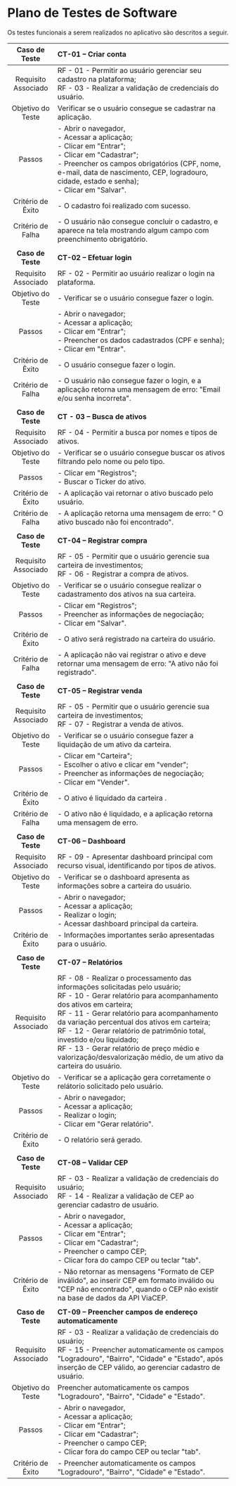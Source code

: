 # Plano de Testes de Software

Os testes funcionais a serem realizados no aplicativo são descritos a seguir.

 
| **Caso de Teste** | **CT-01 – Criar conta** 	|
| :---: | :--- |
| Requisito Associado | RF - 01 - Permitir ao usuário gerenciar seu cadastro na plataforma; <br> RF - 03 - Realizar a validação de credenciais do usuário. |
| Objetivo do Teste | Verificar se o usuário consegue se cadastrar na aplicação. |
| Passos | - Abrir o navegador, <br> - Acessar a aplicação; <br> - Clicar em "Entrar"; <br> - Clicar em "Cadastrar";  <br> - Preencher os campos obrigatórios (CPF, nome, e-mail, data de nascimento, CEP, logradouro, cidade, estado e senha); <br> - Clicar em "Salvar". |
|Critério de Êxito | - O cadastro foi realizado com sucesso. |
|Critério de Falha | - O usuário não consegue concluir o cadastro, e aparece na tela mostrando algum campo com preenchimento obrigatório. |
|  	|  	|
| **Caso de Teste** | **CT-02 – Efetuar login** |
| Requisito Associado | RF - 02 - Permitir ao usuário realizar o login na plataforma. |
| Objetivo do Teste | - Verificar se o usuário consegue fazer o login. |
| Passos | - Abrir o navegador; <br> - Acessar a aplicação; <br> - Clicar em "Entrar";  <br> - Preencher os dados cadastrados (CPF e senha); <br> - Clicar em "Entrar". |
|Critério de Êxito | - O usuário consegue fazer o login. |
|Critério de Falha | - O usuário não consegue fazer o login, e a aplicação retorna uma mensagem de erro: "Email e/ou senha incorreta". |
|  	|  	|
| **Caso de Teste** | **CT - 03 – Busca de ativos** |
| Requisito Associado | RF - 04 - Permitir a busca por nomes e tipos de ativos. |
| Objetivo do Teste | - Verificar se o usuário consegue buscar os ativos filtrando pelo nome ou pelo tipo. |
| Passos | - Clicar em "Registros"; <br> - Buscar o Ticker do ativo. |
|Critério de Êxito | - A aplicação vai retornar o ativo buscado pelo usuário. |
|Critério de Falha | - A aplicação retorna uma mensagem de erro: " O ativo buscado não foi encontrado". |
|  	|  	|
| **Caso de Teste** | **CT-04 – Registrar compra** |
| Requisito Associado | RF - 05 - 	Permitir que o usuário gerencie sua carteira de investimentos; <br> RF - 06 - Registrar a compra de ativos. |
| Objetivo do Teste | - Verificar se o usuário consegue realizar o cadastramento dos ativos na sua carteira. |
| Passos | - Clicar em "Registros"; <br> - Preencher as informações de negociação; <br> - Clicar em "Salvar". |
|Critério de Êxito | - O ativo será registrado na carteira do usuário. |
|Critério de Falha | - A aplicação não vai registrar o ativo e deve retornar uma mensagem de erro: "A ativo não foi registrado". |
|  	|  	|
| **Caso de Teste** | **CT-05 – Registrar venda** |
| Requisito Associado | RF - 05 - 	Permitir que o usuário gerencie sua carteira de investimentos; <br> RF - 07 - Registrar a venda de ativos. |
| Objetivo do Teste | - Verificar se o usuário consegue fazer a liquidação de um ativo da carteira. |
| Passos | - Clicar em "Carteira"; <br> - Escolher o ativo e clicar em "vender"; <br> - Preencher as informações de negociação; <br> - Clicar em "Vender". |
|Critério de Êxito | - O ativo é liquidado da carteira . |
|Critério de Falha | - O ativo não é liquidado, e a aplicação retorna uma mensagem de erro. |
|  	|  	|
| **Caso de Teste** | **CT-06 – Dashboard** |
| Requisito Associado | RF - 09 - Apresentar dashboard principal com recurso visual, identificando por tipos de ativos. |
| Objetivo do Teste | - Verificar se o dashboard apresenta as informações sobre a carteira do usuário. |
| Passos | - Abrir o navegador; <br> - Acessar a aplicação; <br> - Realizar o login;  <br> - Acessar dashboard principal da carteira. |
|Critério de Êxito | - Informações importantes serão apresentadas para o usuário. |
|  	|  	|
| **Caso de Teste** | **CT-07 – Relatórios** |
| Requisito Associado | RF - 08 - Realizar o processamento das informações solicitadas pelo usuário; <br> RF - 10 - Gerar relatório para acompanhamento dos ativos em carteira; <br> RF - 11 - Gerar relatório para acompanhamento da variação percentual dos ativos em carteira; <br> RF - 12 - Gerar relatório de patrimônio total, investido e/ou liquidado; <br> RF - 13 - Gerar relatório de preço médio e valorização/desvalorização médio, de um ativo da carteira do usuário. |
| Objetivo do Teste | - Verificar se a aplicação gera corretamente o relátorio solicitado pelo usuário. |
| Passos | - Abrir o navegador; <br> - Acessar a aplicação; <br> - Realizar o login;  <br> - Clicar em "Gerar relatório". |
|Critério de Êxito | - O relatório será gerado. |
|  	|  	|
| **Caso de Teste** | **CT-08 – Validar CEP** 	|
| Requisito Associado | RF - 03 - Realizar a validação de credenciais do usuário; <br> RF - 14 - Realizar a validação de CEP ao gerenciar cadastro de usuário. |
| Passos | - Abrir o navegador, <br> - Acessar a aplicação; <br> - Clicar em "Entrar"; <br> - Clicar em "Cadastrar";  <br> - Preencher o campo CEP; <br> - Clicar fora do campo CEP ou teclar "tab". |
|Critério de Êxito | - Não retornar as mensagens "Formato de CEP inválido", ao inserir CEP em formato inválido ou "CEP não encontrado", quando o CEP não existir na base de dados da API ViaCEP. |
|  	|  	|
| **Caso de Teste** | **CT-09 – Preencher campos de endereço automaticamente** 	|
| Requisito Associado | RF - 03 - Realizar a validação de credenciais do usuário; <br> RF - 15 - Preencher automaticamente os campos "Logradouro", "Bairro", "Cidade" e "Estado", após inserção de CEP válido, ao gerenciar cadastro de usuário. |
| Objetivo do Teste | Preencher automaticamente os campos "Logradouro", "Bairro", "Cidade" e "Estado". |
| Passos | - Abrir o navegador, <br> - Acessar a aplicação; <br> - Clicar em "Entrar"; <br> - Clicar em "Cadastrar";  <br> - Preencher o campo CEP; <br> - Clicar fora do campo CEP ou teclar "tab". |
|Critério de Êxito | - Preencher automaticamente os campos "Logradouro", "Bairro", "Cidade" e "Estado". |
